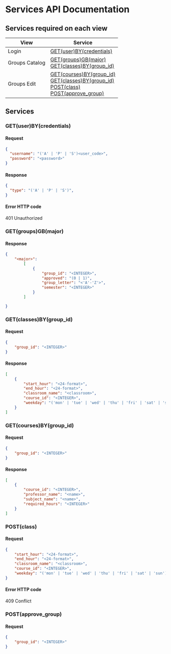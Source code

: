 # Services API Documentation

## Services required on each view

| View |Service |
|---|---|
| Login | [GET(user)BY(credentials)](#GET(user)BY(credentials)) |
| Groups Catalog | [GET(groups)GB(major)](#GET(groups)GB(major))<br>[GET(classes)BY(group_id)](#GET(classes)BY(group_id)) |
| Groups Edit | [GET(courses)BY(group_id)](#GET(courses)BY(group_id))<br>[GET(classes)BY(group_id)](#GET(classes)BY(group_id))<br>[POST(class)](#POST(class))<br>[POST(approve_group)](#POST(approve_group)) |

## Services

### GET(user)BY(credentials)

#### Request

```json
{
  "username": "('A' | 'P' | 'S')<user_code>",
  "password": "<password>"
}
```

#### Response

```json
{
  "type": "('A' | 'P' | 'S')",
}
```

#### Error HTTP code

401 Unauthorized

### GET(groups)GB(major)

#### Response

```json
{
    "<major>":
        [
            {
                "group_id": "<INTEGER>",
                "approved": "(0 | 1)",
                "group_letter": "<'A'-'Z'>",
                "semester": "<INTEGER>"
            }
        ]

}
```

### GET(classes)BY(group_id)

#### Request

```json
{
    "group_id": "<INTEGER>"
}
```

#### Response

```json
[
    {
        "start_hour": "<24-format>",
        "end_hour": "<24-format>",
        "classroom_name": "<classroom>",
        "course_id": "<INTEGER>",
        "weekday": "('mon' | 'tue' | 'wed' | 'thu' | 'fri' | 'sat' | 'sun')"
    }
]
```

### GET(courses)BY(group_id)

#### Request

```json
{
    "group_id": "<INTEGER>"
}
```

#### Response

```json
[
    {
        "course_id": "<INTEGER>",
        "professor_name": "<name>",
        "subject_name": "<name>",
        "required_hours": "<INTEGER>"
    }
]
```

### POST(class)

#### Request

```json
{
    "start_hour": "<24-format>",
    "end_hour": "<24-format>",
    "classroom_name": "<classroom>",
    "course_id": "<INTEGER>",
    "weekday": "('mon' | 'tue' | 'wed' | 'thu' | 'fri' | 'sat' | 'sun')"
}
```

#### Error HTTP code

409 Conflict

### POST(approve_group)

#### Request

```json
{
    "group_id": "<INTEGER>"
}
```
